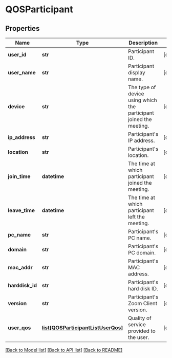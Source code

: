 # QOSParticipant

## Properties
Name | Type | Description | Notes
------------ | ------------- | ------------- | -------------
**user_id** | **str** | Participant ID. | [optional] 
**user_name** | **str** | Participant display name. | [optional] 
**device** | **str** | The type of device using which the participant joined the meeting. | [optional] 
**ip_address** | **str** | Participant&#x27;s IP address. | [optional] 
**location** | **str** | Participant&#x27;s location. | [optional] 
**join_time** | **datetime** | The time at which participant joined the meeting. | [optional] 
**leave_time** | **datetime** | The time at which participant left the meeting. | [optional] 
**pc_name** | **str** | Participant&#x27;s PC name. | [optional] 
**domain** | **str** | Participant&#x27;s PC domain. | [optional] 
**mac_addr** | **str** | Participant&#x27;s MAC address. | [optional] 
**harddisk_id** | **str** | Participant&#x27;s hard disk ID. | [optional] 
**version** | **str** | Participant&#x27;s Zoom Client version. | [optional] 
**user_qos** | [**list[QOSParticipantListUserQos]**](QOSParticipantListUserQos.md) | Quality of service provided to the user. | [optional] 

[[Back to Model list]](../README.md#documentation-for-models) [[Back to API list]](../README.md#documentation-for-api-endpoints) [[Back to README]](../README.md)

